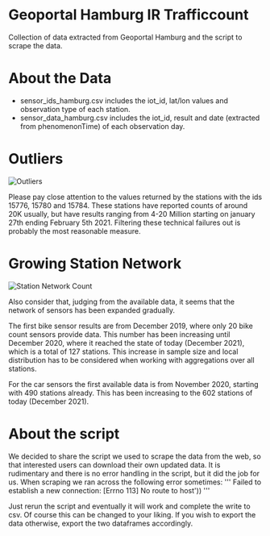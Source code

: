 # Geoportal Hamburg IR Trafficcount
Collection of data extracted from Geoportal Hamburg and the script to scrape the data.

# About the Data

- sensor_ids_hamburg.csv includes the iot_id, lat/lon values and observation type of each station.
- sensor_data_hamburg.csv includes the iot_id, result and date (extracted from phenomenonTime) of each observation day.

# Outliers
![Outliers](https://i.ibb.co/V9qFSb6/outliers.png)

Please pay close attention to the values returned by the stations with the ids 15776, 15780 and 15784. These stations have reported counts of around 20K usually, but have results ranging from 4-20 Million starting on january 27th ending February 5th 2021. Filtering these technical failures out is probably the most reasonable measure.

# Growing Station Network
![Station Network Count](https://i.ibb.co/zFtqF2r/Stationcount.png)

Also consider that, judging from the available data, it seems that the network of sensors has been expanded gradually.

The first bike sensor results are from December 2019, where only 20 bike count sensors provide data. This number has been increasing until December 2020, where it reached the state of today (December 2021), which is a total of 127 stations. This increase in sample size and local distribution has to be considered when working with aggregations over all stations.

For the car sensors the first available data is from November 2020, starting with 490 stations already. This has been increasing to the 602 stations of today (December 2021).

# About the script

We decided to share the script we used to scrape the data from the web, so that interested users can download their own updated data. It is rudimentary and there is no error handling in the script, but it did the job for us. When scraping we ran across the following error sometimes: 
'''
Failed to establish a new connection: [Errno 113] No route to host'))
'''

Just rerun the script and eventually it will work and complete the write to csv. Of course this can be changed to your liking. If you wish to export the data otherwise, export the two dataframes accordingly.


